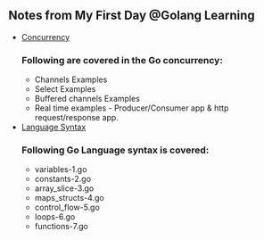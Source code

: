 ## Notes from My First Day @Golang Learning 
* [Concurrency](https://github.com/Indu-sharma/GoBasics/tree/master/concurrency)
  ### Following are covered in the Go concurrency:
  * Channels Examples
  * Select Examples 
  * Buffered channels Examples
  * Real time examples - Producer/Consumer app & http request/response app. 
* [Language Syntax](https://github.com/Indu-sharma/GoBasics/tree/master/language_syntax)
  ### Following Go Language syntax is covered:
  *  variables-1.go 
  *  constants-2.go
  *  array_slice-3.go
  *  maps_structs-4.go
  *  control_flow-5.go
  *  loops-6.go
  *  functions-7.go
  


